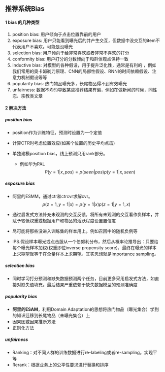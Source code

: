 ## 推荐系统Bias

#### 1 bias 的几种类型

1. position bias: 用户倾向于点击位置靠前的用户
2. exposure bias: 用户只能看到曝光后的并产生交互，但数据中没交互的item不代表用户不喜欢，可能是没曝光
3. selection bias: 用户倾向于给非常喜欢或者非常不喜欢的打分
4. conformity bias: 用户打分的分数倾向于和群体观点保持一致
5. inductive bias: 对模型的各种假设，用于提升泛化性，通常是有利的 ，例如我们常用的奥卡姆剃刀原理、CNN的局部性假设、RNN的时间依赖假设、注意力机制假设等等
6. popularity bias: 热门物品曝光多，长尾物品得不到有效曝光
7. unfairness: 数据不均匀导致某些推荐结果有偏，例如在做新闻的时候，同性恋、宗教类文章

#### 2 解决方法

##### position bias

- position作为训练特征，预测时设置为一个定值

- 计算CTR时考虑位置效应(如某个位置的历史平均点击)

- 单独建模position bias，线上预测只用rank部分。

    - 例如华为PAL 
        $$
        P(y=1|x,pos)=p(seen|pos)p(y=1|x,seen)
        $$

##### exposure bias

- 阿里的ESMM，通过ctr和ctrcvr求解cvr。
    $$
    p(z=1,y=1|x)=p(y=1|x)p(z=1|y=1,x)
    $$

- 通过启发式方法补充未观测的交互反馈，将所有未观测的交互看作负样本，并赋予较低权重或根据用户和物品的活跃程度设置置信度

- 尽可能将那些没进入训练集的样本用上。例如召回中的随机负例等

- IPS.假设样本曝光或点击服从一个伯努利分布，然后从概率论推导出：只要给每个曝光样本加权(权重即位inverse propensity score)，最终在曝光的样本上求期望就等于在全量样本上求期望。其实思想就是importance sampling。

##### selection bias

- 同时学习打分预测和缺失数据预测两个任务，目前更多采用启发式方法，如直接对缺失值填充，最后结果严重依赖于缺失数据模型的预测准确度

##### popularity bias

- **阿里的ESAM**，利用Domain Adaptation的思想将热门物品（曝光集合）学到的知识迁移到长尾物品（未曝光集合）上
- 因果图或因果推断方法
- 正则化方法

##### unfairness

- Ranking：对不同人群的训练数据进行re-labeling或者re-sampling，实现平等
- Rerank：根据业务上的公平性要求进行替换和排序